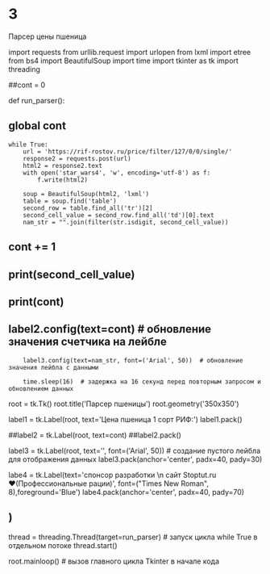 # 3
Парсер цены пшеница 

import requests
from urllib.request import urlopen
from lxml import etree
from bs4 import BeautifulSoup
import time
import tkinter as tk
import threading

##cont = 0

def run_parser():
##    global cont

    while True:
        url = 'https://rif-rostov.ru/price/filter/127/0/0/single/'
        response2 = requests.post(url)
        html2 = response2.text
        with open('star_wars4', 'w', encoding='utf-8') as f:
            f.write(html2)

        soup = BeautifulSoup(html2, 'lxml')
        table = soup.find('table')
        second_row = table.find_all('tr')[2]
        second_cell_value = second_row.find_all('td')[0].text
        nam_str = "".join(filter(str.isdigit, second_cell_value))
    

##        cont += 1

##        print(second_cell_value)
##        print(cont)

##        label2.config(text=cont)  # обновление значения счетчика на лейбле

        label3.config(text=nam_str, font=('Arial', 50))  # обновление значения лейбла с данными

        time.sleep(16)  # задержка на 16 секунд перед повторным запросом и обновлением данных

root = tk.Tk()
root.title('Парсер пшеницы')
root.geometry('350x350')

label1 = tk.Label(root, text='Цена пшеница 1 сорт РИФ:')
label1.pack()

##label2 = tk.Label(root, text=cont)
##label2.pack()

label3 = tk.Label(root, text='', font=('Arial', 50))  # создание пустого лейбла для отображения данных
label3.pack(anchor='center', padx=40, pady=30)

labe4 = tk.Label(text='спонсор разработки \n    сайт Stoptut.ru ♥(Профессиональные рации)', font=("Times New Roman", 8),foreground='Blue')
labe4.pack(anchor='center', padx=40, pady=70)
##        ) 

thread = threading.Thread(target=run_parser)  # запуск цикла while True в отдельном потоке
thread.start()

root.mainloop()  # вызов главного цикла Tkinter в начале кода
